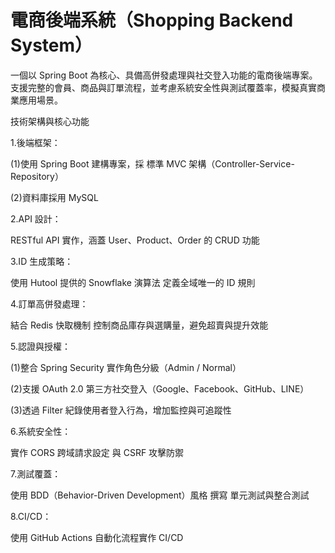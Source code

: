 # 電商後端系統（Shopping Backend System）
一個以 Spring Boot 為核心、具備高併發處理與社交登入功能的電商後端專案。支援完整的會員、商品與訂單流程，並考慮系統安全性與測試覆蓋率，模擬真實商業應用場景。

技術架構與核心功能

1.後端框架：

(1)使用 Spring Boot 建構專案，採 標準 MVC 架構（Controller-Service-Repository）

(2)資料庫採用 MySQL
	
2.API 設計：

RESTful API 實作，涵蓋 User、Product、Order 的 CRUD 功能
	
3.ID 生成策略：

使用 Hutool 提供的 Snowflake 演算法 定義全域唯一的 ID 規則

4.訂單高併發處理：

結合 Redis 快取機制 控制商品庫存與選購量，避免超賣與提升效能

5.認證與授權：

(1)整合 Spring Security 實作角色分級（Admin / Normal）

(2)支援 OAuth 2.0 第三方社交登入（Google、Facebook、GitHub、LINE）

(3)透過 Filter 紀錄使用者登入行為，增加監控與可追蹤性

6.系統安全性：

實作 CORS 跨域請求設定 與 CSRF 攻擊防禦

7.測試覆蓋：

使用 BDD（Behavior-Driven Development）風格 撰寫 單元測試與整合測試
	
8.CI/CD：

使用 GitHub Actions 自動化流程實作 CI/CD

